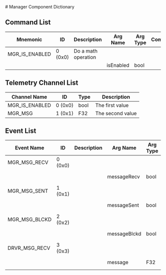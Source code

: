 <title>Manager Component Dictionary</title>
# Manager Component Dictionary


## Command List

|Mnemonic|ID|Description|Arg Name|Arg Type|Comment
|---|---|---|---|---|---|
|MGR_IS_ENABLED|0 (0x0)|Do a math operation| | |
| | | |isEnabled|bool||

## Telemetry Channel List

|Channel Name|ID|Type|Description|
|---|---|---|---|
|MGR_IS_ENABLED|0 (0x0)|bool|The first value|
|MGR_MSG|1 (0x1)|F32|The second value|

## Event List

|Event Name|ID|Description|Arg Name|Arg Type|Arg Size|Description
|---|---|---|---|---|---|---|
|MGR_MSG_RECV|0 (0x0)|| | | | |
| | | |messageRecv|bool||The val1 argument|
|MGR_MSG_SENT|1 (0x1)|| | | | |
| | | |messageSent|bool||The val1 argument|
|MGR_MSG_BLCKD|2 (0x2)|| | | | |
| | | |messageBlckd|bool||The val1 argument|
|DRVR_MSG_RECV|3 (0x3)|| | | | |
| | | |message|F32||The val1 argument|
